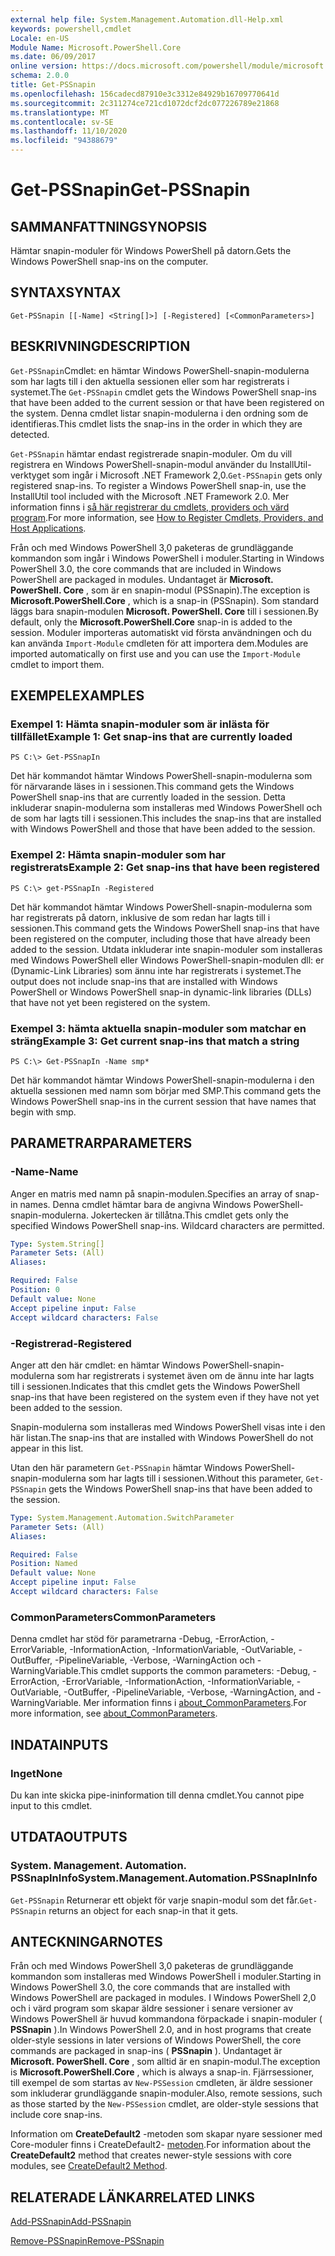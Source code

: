 ```yaml
---
external help file: System.Management.Automation.dll-Help.xml
keywords: powershell,cmdlet
Locale: en-US
Module Name: Microsoft.PowerShell.Core
ms.date: 06/09/2017
online version: https://docs.microsoft.com/powershell/module/microsoft.powershell.core/get-pssnapin?view=powershell-5.1&WT.mc_id=ps-gethelp
schema: 2.0.0
title: Get-PSSnapin
ms.openlocfilehash: 156cadecd87910e3c3312e84929b16709770641d
ms.sourcegitcommit: 2c311274ce721cd1072dcf2dc077226789e21868
ms.translationtype: MT
ms.contentlocale: sv-SE
ms.lasthandoff: 11/10/2020
ms.locfileid: "94388679"
---
```

# <span data-ttu-id="ebfef-103">Get-PSSnapin</span><span class="sxs-lookup"><span data-stu-id="ebfef-103">Get-PSSnapin</span></span>

## <span data-ttu-id="ebfef-104">SAMMANFATTNING</span><span class="sxs-lookup"><span data-stu-id="ebfef-104">SYNOPSIS</span></span>
<span data-ttu-id="ebfef-105">Hämtar snapin-moduler för Windows PowerShell på datorn.</span><span class="sxs-lookup"><span data-stu-id="ebfef-105">Gets the Windows PowerShell snap-ins on the computer.</span></span>

## <span data-ttu-id="ebfef-106">SYNTAX</span><span class="sxs-lookup"><span data-stu-id="ebfef-106">SYNTAX</span></span>

```
Get-PSSnapin [[-Name] <String[]>] [-Registered] [<CommonParameters>]
```

## <span data-ttu-id="ebfef-107">BESKRIVNING</span><span class="sxs-lookup"><span data-stu-id="ebfef-107">DESCRIPTION</span></span>

<span data-ttu-id="ebfef-108">`Get-PSSnapin`Cmdlet: en hämtar Windows PowerShell-snapin-modulerna som har lagts till i den aktuella sessionen eller som har registrerats i systemet.</span><span class="sxs-lookup"><span data-stu-id="ebfef-108">The `Get-PSSnapin` cmdlet gets the Windows PowerShell snap-ins that have been added to the current session or that have been registered on the system.</span></span> <span data-ttu-id="ebfef-109">Denna cmdlet listar snapin-modulerna i den ordning som de identifieras.</span><span class="sxs-lookup"><span data-stu-id="ebfef-109">This cmdlet lists the snap-ins in the order in which they are detected.</span></span>

<span data-ttu-id="ebfef-110">`Get-PSSnapin` hämtar endast registrerade snapin-moduler. Om du vill registrera en Windows PowerShell-snapin-modul använder du InstallUtil-verktyget som ingår i Microsoft .NET Framework 2,0.</span><span class="sxs-lookup"><span data-stu-id="ebfef-110">`Get-PSSnapin` gets only registered snap-ins. To register a Windows PowerShell snap-in, use the InstallUtil tool included with the Microsoft .NET Framework 2.0.</span></span> <span data-ttu-id="ebfef-111">Mer information finns i [så här registrerar du cmdlets, providers och värd program](/previous-versions//ms714644(v=vs.85)).</span><span class="sxs-lookup"><span data-stu-id="ebfef-111">For more information, see [How to Register Cmdlets, Providers, and Host Applications](/previous-versions//ms714644(v=vs.85)).</span></span>

<span data-ttu-id="ebfef-112">Från och med Windows PowerShell 3,0 paketeras de grundläggande kommandon som ingår i Windows PowerShell i moduler.</span><span class="sxs-lookup"><span data-stu-id="ebfef-112">Starting in Windows PowerShell 3.0, the core commands that are included in Windows PowerShell are packaged in modules.</span></span> <span data-ttu-id="ebfef-113">Undantaget är **Microsoft. PowerShell. Core** , som är en snapin-modul (PSSnapin).</span><span class="sxs-lookup"><span data-stu-id="ebfef-113">The exception is **Microsoft.PowerShell.Core** , which is a snap-in (PSSnapin).</span></span>
<span data-ttu-id="ebfef-114">Som standard läggs bara snapin-modulen **Microsoft. PowerShell. Core** till i sessionen.</span><span class="sxs-lookup"><span data-stu-id="ebfef-114">By default, only the **Microsoft.PowerShell.Core** snap-in is added to the session.</span></span> <span data-ttu-id="ebfef-115">Moduler importeras automatiskt vid första användningen och du kan använda `Import-Module` cmdleten för att importera dem.</span><span class="sxs-lookup"><span data-stu-id="ebfef-115">Modules are imported automatically on first use and you can use the `Import-Module` cmdlet to import them.</span></span>

## <span data-ttu-id="ebfef-116">EXEMPEL</span><span class="sxs-lookup"><span data-stu-id="ebfef-116">EXAMPLES</span></span>

### <span data-ttu-id="ebfef-117">Exempel 1: Hämta snapin-moduler som är inlästa för tillfället</span><span class="sxs-lookup"><span data-stu-id="ebfef-117">Example 1: Get snap-ins that are currently loaded</span></span>

```
PS C:\> Get-PSSnapIn
```

<span data-ttu-id="ebfef-118">Det här kommandot hämtar Windows PowerShell-snapin-modulerna som för närvarande läses in i sessionen.</span><span class="sxs-lookup"><span data-stu-id="ebfef-118">This command gets the Windows PowerShell snap-ins that are currently loaded in the session.</span></span> <span data-ttu-id="ebfef-119">Detta inkluderar snapin-modulerna som installeras med Windows PowerShell och de som har lagts till i sessionen.</span><span class="sxs-lookup"><span data-stu-id="ebfef-119">This includes the snap-ins that are installed with Windows PowerShell and those that have been added to the session.</span></span>

### <span data-ttu-id="ebfef-120">Exempel 2: Hämta snapin-moduler som har registrerats</span><span class="sxs-lookup"><span data-stu-id="ebfef-120">Example 2: Get snap-ins that have been registered</span></span>

```
PS C:\> get-PSSnapIn -Registered
```

<span data-ttu-id="ebfef-121">Det här kommandot hämtar Windows PowerShell-snapin-modulerna som har registrerats på datorn, inklusive de som redan har lagts till i sessionen.</span><span class="sxs-lookup"><span data-stu-id="ebfef-121">This command gets the Windows PowerShell snap-ins that have been registered on the computer, including those that have already been added to the session.</span></span> <span data-ttu-id="ebfef-122">Utdata inkluderar inte snapin-moduler som installeras med Windows PowerShell eller Windows PowerShell-snapin-modulen dll: er (Dynamic-Link Libraries) som ännu inte har registrerats i systemet.</span><span class="sxs-lookup"><span data-stu-id="ebfef-122">The output does not include snap-ins that are installed with Windows PowerShell or Windows PowerShell snap-in dynamic-link libraries (DLLs) that have not yet been registered on the system.</span></span>

### <span data-ttu-id="ebfef-123">Exempel 3: hämta aktuella snapin-moduler som matchar en sträng</span><span class="sxs-lookup"><span data-stu-id="ebfef-123">Example 3: Get current snap-ins that match a string</span></span>

```
PS C:\> Get-PSSnapIn -Name smp*
```

<span data-ttu-id="ebfef-124">Det här kommandot hämtar Windows PowerShell-snapin-modulerna i den aktuella sessionen med namn som börjar med SMP.</span><span class="sxs-lookup"><span data-stu-id="ebfef-124">This command gets the Windows PowerShell snap-ins in the current session that have names that begin with smp.</span></span>

## <span data-ttu-id="ebfef-125">PARAMETRAR</span><span class="sxs-lookup"><span data-stu-id="ebfef-125">PARAMETERS</span></span>

### <span data-ttu-id="ebfef-126">-Name</span><span class="sxs-lookup"><span data-stu-id="ebfef-126">-Name</span></span>

<span data-ttu-id="ebfef-127">Anger en matris med namn på snapin-modulen.</span><span class="sxs-lookup"><span data-stu-id="ebfef-127">Specifies an array of snap-in names.</span></span> <span data-ttu-id="ebfef-128">Denna cmdlet hämtar bara de angivna Windows PowerShell-snapin-modulerna. Jokertecken är tillåtna.</span><span class="sxs-lookup"><span data-stu-id="ebfef-128">This cmdlet gets only the specified Windows PowerShell snap-ins. Wildcard characters are permitted.</span></span>

```yaml
Type: System.String[]
Parameter Sets: (All)
Aliases:

Required: False
Position: 0
Default value: None
Accept pipeline input: False
Accept wildcard characters: False
```

### <span data-ttu-id="ebfef-129">-Registrerad</span><span class="sxs-lookup"><span data-stu-id="ebfef-129">-Registered</span></span>

<span data-ttu-id="ebfef-130">Anger att den här cmdlet: en hämtar Windows PowerShell-snapin-modulerna som har registrerats i systemet även om de ännu inte har lagts till i sessionen.</span><span class="sxs-lookup"><span data-stu-id="ebfef-130">Indicates that this cmdlet gets the Windows PowerShell snap-ins that have been registered on the system even if they have not yet been added to the session.</span></span>

<span data-ttu-id="ebfef-131">Snapin-modulerna som installeras med Windows PowerShell visas inte i den här listan.</span><span class="sxs-lookup"><span data-stu-id="ebfef-131">The snap-ins that are installed with Windows PowerShell do not appear in this list.</span></span>

<span data-ttu-id="ebfef-132">Utan den här parametern `Get-PSSnapin` hämtar Windows PowerShell-snapin-modulerna som har lagts till i sessionen.</span><span class="sxs-lookup"><span data-stu-id="ebfef-132">Without this parameter, `Get-PSSnapin` gets the Windows PowerShell snap-ins that have been added to the session.</span></span>

```yaml
Type: System.Management.Automation.SwitchParameter
Parameter Sets: (All)
Aliases:

Required: False
Position: Named
Default value: None
Accept pipeline input: False
Accept wildcard characters: False
```

### <span data-ttu-id="ebfef-133">CommonParameters</span><span class="sxs-lookup"><span data-stu-id="ebfef-133">CommonParameters</span></span>

<span data-ttu-id="ebfef-134">Denna cmdlet har stöd för parametrarna -Debug, -ErrorAction, -ErrorVariable, -InformationAction, -InformationVariable, -OutVariable, -OutBuffer, -PipelineVariable, -Verbose, -WarningAction och -WarningVariable.</span><span class="sxs-lookup"><span data-stu-id="ebfef-134">This cmdlet supports the common parameters: -Debug, -ErrorAction, -ErrorVariable, -InformationAction, -InformationVariable, -OutVariable, -OutBuffer, -PipelineVariable, -Verbose, -WarningAction, and -WarningVariable.</span></span> <span data-ttu-id="ebfef-135">Mer information finns i [about_CommonParameters](https://go.microsoft.com/fwlink/?LinkID=113216).</span><span class="sxs-lookup"><span data-stu-id="ebfef-135">For more information, see [about_CommonParameters](https://go.microsoft.com/fwlink/?LinkID=113216).</span></span>

## <span data-ttu-id="ebfef-136">INDATA</span><span class="sxs-lookup"><span data-stu-id="ebfef-136">INPUTS</span></span>

### <span data-ttu-id="ebfef-137">Inget</span><span class="sxs-lookup"><span data-stu-id="ebfef-137">None</span></span>
<span data-ttu-id="ebfef-138">Du kan inte skicka pipe-ininformation till denna cmdlet.</span><span class="sxs-lookup"><span data-stu-id="ebfef-138">You cannot pipe input to this cmdlet.</span></span>

## <span data-ttu-id="ebfef-139">UTDATA</span><span class="sxs-lookup"><span data-stu-id="ebfef-139">OUTPUTS</span></span>

### <span data-ttu-id="ebfef-140">System. Management. Automation. PSSnapInInfo</span><span class="sxs-lookup"><span data-stu-id="ebfef-140">System.Management.Automation.PSSnapInInfo</span></span>

<span data-ttu-id="ebfef-141">`Get-PSSnapin` Returnerar ett objekt för varje snapin-modul som det får.</span><span class="sxs-lookup"><span data-stu-id="ebfef-141">`Get-PSSnapin` returns an object for each snap-in that it gets.</span></span>

## <span data-ttu-id="ebfef-142">ANTECKNINGAR</span><span class="sxs-lookup"><span data-stu-id="ebfef-142">NOTES</span></span>

<span data-ttu-id="ebfef-143">Från och med Windows PowerShell 3,0 paketeras de grundläggande kommandon som installeras med Windows PowerShell i moduler.</span><span class="sxs-lookup"><span data-stu-id="ebfef-143">Starting in Windows PowerShell 3.0, the core commands that are installed with Windows PowerShell are packaged in modules.</span></span> <span data-ttu-id="ebfef-144">I Windows PowerShell 2,0 och i värd program som skapar äldre sessioner i senare versioner av Windows PowerShell är huvud kommandona förpackade i snapin-moduler ( **PSSnapin** ).</span><span class="sxs-lookup"><span data-stu-id="ebfef-144">In Windows PowerShell 2.0, and in host programs that create older-style sessions in later versions of Windows PowerShell, the core commands are packaged in snap-ins ( **PSSnapin** ).</span></span> <span data-ttu-id="ebfef-145">Undantaget är **Microsoft. PowerShell. Core** , som alltid är en snapin-modul.</span><span class="sxs-lookup"><span data-stu-id="ebfef-145">The exception is **Microsoft.PowerShell.Core** , which is always a snap-in.</span></span> <span data-ttu-id="ebfef-146">Fjärrsessioner, till exempel de som startas av `New-PSSession` cmdleten, är äldre sessioner som inkluderar grundläggande snapin-moduler.</span><span class="sxs-lookup"><span data-stu-id="ebfef-146">Also, remote sessions, such as those started by the `New-PSSession` cmdlet, are older-style sessions that include core snap-ins.</span></span>

 <span data-ttu-id="ebfef-147">Information om **CreateDefault2** -metoden som skapar nyare sessioner med Core-moduler finns i CreateDefault2- [metoden](/dotnet/api/system.management.automation.runspaces.initialsessionstate.createdefault2#System_Management_Automation_Runspaces_InitialSessionState_CreateDefault2).</span><span class="sxs-lookup"><span data-stu-id="ebfef-147">For information about the **CreateDefault2** method that creates newer-style sessions with core modules, see [CreateDefault2 Method](/dotnet/api/system.management.automation.runspaces.initialsessionstate.createdefault2#System_Management_Automation_Runspaces_InitialSessionState_CreateDefault2).</span></span>

## <span data-ttu-id="ebfef-148">RELATERADE LÄNKAR</span><span class="sxs-lookup"><span data-stu-id="ebfef-148">RELATED LINKS</span></span>

[<span data-ttu-id="ebfef-149">Add-PSSnapin</span><span class="sxs-lookup"><span data-stu-id="ebfef-149">Add-PSSnapin</span></span>](Add-PSSnapin.md)

[<span data-ttu-id="ebfef-150">Remove-PSSnapin</span><span class="sxs-lookup"><span data-stu-id="ebfef-150">Remove-PSSnapin</span></span>](Remove-PSSnapin.md)
